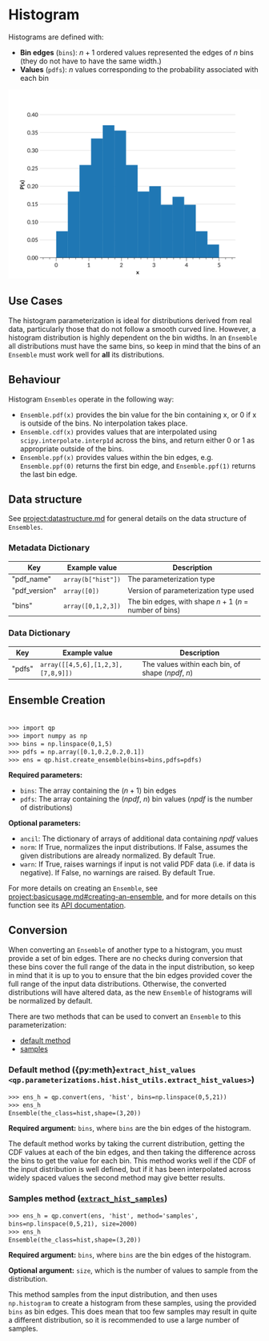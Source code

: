 # Histogram

Histograms are defined with:

- **Bin edges** (`bins`): $n+1$ ordered values represented the edges of $n$ bins (they do not have to have the same width.)
- **Values** (`pdfs`): $n$ values corresponding to the probability associated with each bin

![hist-example](../assets/hist-example.svg)

## Use Cases

The histogram parameterization is ideal for distributions derived from real data, particularly those that do not follow a smooth curved line. However, a histogram distribution is highly dependent on the bin widths. In an `Ensemble` all distributions must have the same bins, so keep in mind that the bins of an `Ensemble` must work well for **all** its distributions.

## Behaviour

Histogram `Ensembles` operate in the following way:

- `Ensemble.pdf(x)` provides the bin value for the bin containing x, or 0 if x is outside of the bins. No interpolation takes place.
- `Ensemble.cdf(x)` provides values that are interpolated using `scipy.interpolate.interp1d` across the bins, and return either 0 or 1 as appropriate outside of the bins.
- `Ensemble.ppf(x)` provides values within the bin edges, e.g. `Ensemble.ppf(0)` returns the first bin edge, and `Ensemble.ppf(1)` returns the last bin edge.

## Data structure

See <project:datastructure.md> for general details on the data structure of `Ensembles`.

### Metadata Dictionary

| Key           | Example value      | Description                                            |
| ------------- | ------------------ | ------------------------------------------------------ |
| "pdf_name"    | `array(b["hist"])` | The parameterization type                              |
| "pdf_version" | `array([0])`       | Version of parameterization type used                  |
| "bins"        | `array([0,1,2,3])` | The bin edges, with shape $n+1$ ($n$ = number of bins) |

### Data Dictionary

| Key    | Example value                      | Description                                        |
| ------ | ---------------------------------- | -------------------------------------------------- |
| "pdfs" | `array([[4,5,6],[1,2,3],[7,8,9]])` | The values within each bin, of shape ($npdf$, $n$) |

## Ensemble Creation

```{doctest}

>>> import qp
>>> import numpy as np
>>> bins = np.linspace(0,1,5)
>>> pdfs = np.array([0.1,0.2,0.2,0.1])
>>> ens = qp.hist.create_ensemble(bins=bins,pdfs=pdfs)

```

**Required parameters:**

- `bins`: The array containing the ($n+1$) bin edges
- `pdfs`: The array containing the ($npdf$, $n$) bin values ($npdf$ is the number of distributions)

**Optional parameters:**

- `ancil`: The dictionary of arrays of additional data containing $npdf$ values
- `norm`: If True, normalizes the input distributions. If False, assumes the given distributions are already normalized. By default True.
- `warn`: If True, raises warnings if input is not valid PDF data (i.e. if data is negative). If False, no warnings are raised. By default True.

For more details on creating an `Ensemble`, see <project:basicusage.md#creating-an-ensemble>, and for more details on this function see its [API documentation](#qp.hist_gen.create_ensemble).

## Conversion

When converting an `Ensemble` of another type to a histogram, you must provide a set of bin edges. There are no checks during conversion that these bins cover the full range of the data in the input distribution, so keep in mind that it is up to you to ensure that the bin edges provided cover the full range of the input data distributions. Otherwise, the converted distributions will have altered data, as the new `Ensemble` of histograms will be normalized by default.

There are two methods that can be used to convert an `Ensemble` to this parameterization:

- [default method](#qp.parameterizations.hist.hist_utils.extract_hist_values)
- [samples](#qp.parameterizations.hist.hist_utils.extract_hist_samples)

### Default method ({py:meth}`extract_hist_values <qp.parameterizations.hist.hist_utils.extract_hist_values>`)

```{doctest}
>>> ens_h = qp.convert(ens, 'hist', bins=np.linspace(0,5,21))
>>> ens_h
Ensemble(the_class=hist,shape=(3,20))
```

**Required argument:** `bins`, where `bins` are the bin edges of the histogram.

The default method works by taking the current distribution, getting the CDF values at each of the bin edges, and then taking the difference across the bins to get the value for each bin. This method works well if the CDF of the input distribution is well defined, but if it has been interpolated across widely spaced values the second method may give better results.

### Samples method ([`extract_hist_samples`](#qp.parameterizations.hist.hist_utils.extract_hist_samples))

```{doctest}
>>> ens_h = qp.convert(ens, 'hist', method='samples', bins=np.linspace(0,5,21), size=2000)
>>> ens_h
Ensemble(the_class=hist,shape=(3,20))
```

**Required argument:** `bins`, where `bins` are the bin edges of the histogram.

**Optional argument:** `size`, which is the number of values to sample from the distribution.

This method samples from the input distribution, and then uses `np.histogram` to create a histogram from these samples, using the provided `bins` as bin edges. This does mean that too few samples may result in quite a different distribution, so it is recommended to use a large number of samples.
